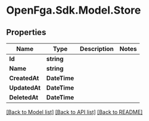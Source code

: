 # OpenFga.Sdk.Model.Store

## Properties

Name | Type | Description | Notes
------------ | ------------- | ------------- | -------------
**Id** | **string** |  | 
**Name** | **string** |  | 
**CreatedAt** | **DateTime** |  | 
**UpdatedAt** | **DateTime** |  | 
**DeletedAt** | **DateTime** |  | 

[[Back to Model list]](../README.md#models) [[Back to API list]](../README.md#api-endpoints) [[Back to README]](../README.md)

